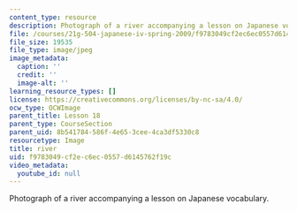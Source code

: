 ```yaml
---
content_type: resource
description: Photograph of a river accompanying a lesson on Japanese vocabulary.
file: /courses/21g-504-japanese-iv-spring-2009/f9783049cf2ec6ec0557d6145762f19c_river.jpg
file_size: 19535
file_type: image/jpeg
image_metadata:
  caption: ''
  credit: ''
  image-alt: ''
learning_resource_types: []
license: https://creativecommons.org/licenses/by-nc-sa/4.0/
ocw_type: OCWImage
parent_title: Lesson 18
parent_type: CourseSection
parent_uid: 8b541784-586f-4e65-3cee-4ca3df5330c8
resourcetype: Image
title: river
uid: f9783049-cf2e-c6ec-0557-d6145762f19c
video_metadata:
  youtube_id: null
---
```

Photograph of a river accompanying a lesson on Japanese vocabulary.